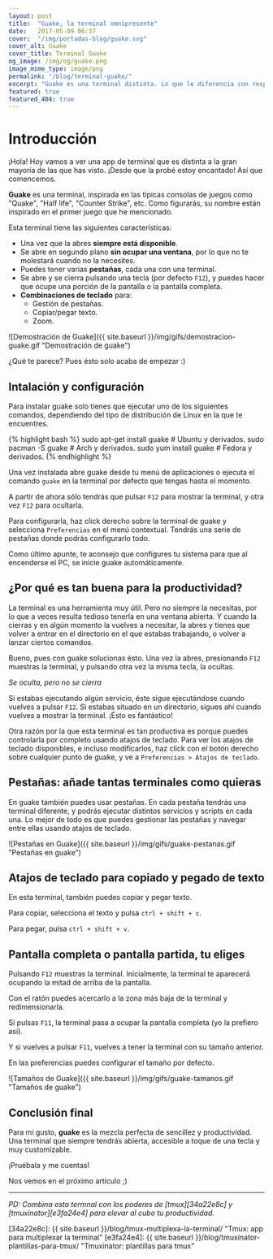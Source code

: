 ```yaml
---
layout: post
title:  "Guake, la terminal omnipresente"
date:   2017-05-09 06:37
cover:  "/img/portadas-blog/guake.svg"
cover_alt: Guake
cover_title: Terminal Guake
og_image: /img/og/guake.png
image_mime_type: image/png
permalink: "/blog/terminal-guake/"
excerpt: "Guake es una terminal distinta. Lo que le diferencia con respecto a otras terminales es que nunca se cierra, y siempre se encontrará disponible en un segundo plano para poder utilizarla. Lee este artículo para descubrir por qué es tan buena para la productividad"
featured: true
featured_404: true
---
```


# Introducción

¡Hola! Hoy vamos a ver una app de terminal que es distinta a la gran mayoría de las que has visto. ¡Desde que la probé estoy encantado! Así que comencemos.

**Guake** es una terminal, inspirada en las típicas consolas de juegos como "Quake", "Half life", "Counter Strike", etc. Como figurarás, su nombre están inspirado en el primer juego que he mencionado.

Esta terminal tiene las siguientes características:

- Una vez que la abres **siempre está disponible**.
- Se abre en segundo plano **sin ocupar una ventana**, por lo que no te molestará cuando no la necesites.
- Puedes tener varias **pestañas**, cada una con una terminal.
- Se abre y se cierra pulsando una tecla (por defecto `F12`), y puedes hacer que ocupe una porción de la pantalla o la pantalla completa.
- **Combinaciones de teclado** para:
  - Gestión de pestañas.
  - Copiar/pegar texto.
  - Zoom.

![Demostración de Guake]({{ site.baseurl }}/img/gifs/demostracion-guake.gif  "Demostración de guake")

¿Qué te parece? Pues ésto solo acaba de empezar :)

## Intalación y configuración

Para instalar guake solo tienes que ejecutar uno de los siguientes comandos, dependiendo del tipo de distribución de Linux en la que te encuentres.

{% highlight bash %}
  sudo apt-get install guake  # Ubuntu y derivados.
  sudo pacman -S guake        # Arch y derivados.
  sudo yum install guake      # Fedora y derivados.
{% endhighlight %}

Una vez instalada abre guake desde tu menú de aplicaciones o ejecuta el comando `guake` en la terminal por defecto que tengas hasta el momento.

A partir de ahora sólo tendrás que pulsar `F12` para mostrar la terminal, y otra vez `F12` para ocultarla.

Para configurarla, haz click derecho sobre la terminal de guake y selecciona `Preferencias` en el menú contextual. Tendrás una serie de pestañas donde podrás configurarlo todo.

Como último apunte, te aconsejo que configures tu sistema para que al encenderse el PC, se inicie guake automáticamente.

## ¿Por qué es tan buena para la productividad?

La terminal es una herramienta muy útil. Pero no siempre la necesitas, por lo que a veces resulta tedioso tenerla en una ventana abierta. Y cuando la cierras y en algún momento la vuelves a necesitar, la abres y tienes que volver a entrar en el directorio en el que estabas trabajando, o volver a lanzar ciertos comandos.

Bueno, pues con guake solucionas ésto. Una vez la abres, presionando `F12` muestras la terminal, y pulsando otra vez la misma tecla, la ocultas.

_Se oculta, pero no se cierra_

Si estabas ejecutando algún servicio, éste sigue ejecutándose cuando vuelves a pulsar `F12`. Si estabas situado en un directorio, sigues ahí cuando vuelves a mostrar la terminal. ¡Ésto es fantástico!

Otra razón por la que esta terminal es tan productiva es porque puedes controlarla por completo usando atajos de teclado. Para ver los atajos de teclado disponibles, e incluso modificarlos, haz click con el botón derecho sobre cualquier punto de guake, y ve a `Preferencias > Atajos de teclado`.

## Pestañas: añade tantas terminales como quieras

En guake también puedes usar pestañas. En cada pestaña tendrás una terminal diferente, y podrás ejecutar distintos servicios y scripts en cada una. Lo mejor de todo es que puedes gestionar las pestañas y navegar entre ellas usando atajos de teclado.

![Pestañas en Guake]({{ site.baseurl }}/img/gifs/guake-pestanas.gif  "Pestañas en guake")

## Atajos de teclado para copiado y pegado de texto

En esta terminal, también puedes copiar y pegar texto.

Para copiar, selecciona el texto y pulsa `ctrl + shift + c`.

Para pegar, pulsa `ctrl + shift + v`.

## Pantalla completa o pantalla partida, tu eliges

Pulsando `F12` muestras la terminal. Inicialmente, la terminal te aparecerá ocupando la mitad de arriba de la pantalla.

Con el ratón puedes acercarlo a la zona más baja de la terminal y redimensionarla.

Si pulsas `F11`, la terminal pasa a ocupar la pantalla completa (yo la prefiero así).

Y si vuelves a pulsar `F11`, vuelves a tener la terminal con su tamaño anterior.

En las preferencias puedes configurar el tamaño por defecto.

![Tamaños de Guake]({{ site.baseurl }}/img/gifs/guake-tamanos.gif  "Tamaños de guake")

## Conclusión final

Para mi gusto, **guake** es la mezcla perfecta de sencillez y productividad. Una terminal que siempre tendrás abierta, accesible a toque de una tecla y muy customizable.

¡Pruébala y me cuentas!

Nos vemos en el próximo artículo ;)

---

_PD: Combina esta termnal con los poderes de [tmux][34a22e8c] y [tmuxinator][e3fa24e4] para elevar al cubo tu productividad._

  [34a22e8c]: {{ site.baseurl }}/blog/tmux-multiplexa-la-terminal/ "Tmux: app para multiplexar la terminal"
  [e3fa24e4]: {{ site.baseurl }}/blog/tmuxinator-plantillas-para-tmux/ "Tmuxinator: plantillas para tmux"
